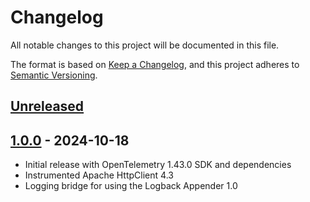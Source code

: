 # Changelog

All notable changes to this project will be documented in this file.

The format is based on [Keep a Changelog](https://keepachangelog.com/en/1.1.0/),
and this project adheres to [Semantic Versioning](https://semver.org/spec/v2.0.0.html).

## [Unreleased]

## [1.0.0] - 2024-10-18

- Initial release with OpenTelemetry 1.43.0 SDK and dependencies
- Instrumented Apache HttpClient 4.3
- Logging bridge for using the Logback Appender 1.0

[unreleased]: https://github.com/orbinson/aemaacs-opentelemetry-instrumentation/compare/1.0.0...HEAD
[1.0.0]: https://github.com/orbinson/aemaacs-opentelemetry-instrumentation/compare/8105cce5a1ca5965f633503305ce800d11b5ab2d...1.0.0

